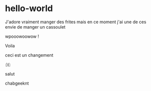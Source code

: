# hello-world

J'adore vraiment manger des frites mais en ce moment j'ai une de ces envie de manger un cassoulet

wpooowoowow !

Voila

ceci est un changement

:)(:

salut


chabgeeknt